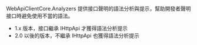 WebApiClientCore.Analyzers 提供接口聲明的語法分析與提示，幫助開發者聲明接口時避免使用不當的語法。

- 1.x 版本，接口繼承 IHttpApi 才獲得語法分析提示
- 2.0 以後的版本，不繼承 IHttpApi 也獲得語法分析提示